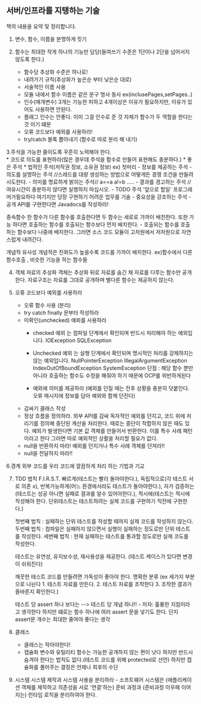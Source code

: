 ## 서버/인프라를 지탱하는 기술
    
   책의 내용을 요약 및 정리합니다.

1. 변수, 함수, 이름을 분명하게 짓기

2. 함수는 최대한 작게 하나의 기능만 담당(들여쓰기 수준은 1단이나 2단을 넘어서지 않도록 한다.)
   - 함수당 추상화 수준은 하나로!
   - 내려가기 규칙(추상화가 높은순 부터 낮은순 대로)
   - 서술적인 이름 사용
   - 모듈 내에서 함수 이름은 같은 문구 명사 동사 ex(inclusePages,setPages..)
   - 인수(매개변수) 3개는 가능한 피하고 4개이상은 이유가 필요하지만, 이유가 있어도 사용하면 안된다.
   - 플래그 인수는 안좋다. 이미 그걸 인수로 준 것 자체가 함수가 두 역할을 한다는 것 이기 떄문
   - 오류 코드보다 예외를 사용하라!
   - try/catch 블록 뽑아내기 (함수로 따로 분리 해 내기)

3.주석을 가능한 줄이도록 꾸준히 노력해야 한다.  
    * 코드로 의도를 표현하라(많은 경우데 주석을 함수로 만들어 표현해도 충분하다.)
    * 좋은 주석
        * 법적인 주석(저작권 정보, 소유권 정보) ex) 첫머리 
        - 정보를 제공하는 주석 
        - 의도를 설명하는 주석  //스레드를 대량 생성하는 방법으로 어떻게든 경쟁 조건을 만들려 시도한다.
        - 의미를 명료하게 밝히는 주석// a==a a!=b .....
        - 결과를 경고하는 주석 // 여유시간이 충분하지 않다면 실행하지 마십시오.
        - TODO 주석 '앞으로 할일' 프로그래머가필요하다 여기지만 당장 구현하기 어려운 업무를 기술
        - 중요성을 강조하는 주석
        - 공개 API를 구현한다면 Javadocs를 작성하라!

종속함수 한 함수가 다른 함수를 호출한다면 두 함수는 세로로 가까이 배친한다. 또한 가능 하다면 호출하는 함수를 호출되는 함수보다 먼저 배치한다.
    - 호출되는 함수를 호출하는 함수보다 나중에 배치한다. 그러면 소스 코드 모듈이 고차원에서 저차원으로 자연스럽게 내려간다.

개념적 유사성 개념적은 친화도가 높을수록 코드를 가까이 배치한다. ex)함수에서 다른 함수호출 , 비슷한 기능을 하는 함수들 

4. 객체 
    자료의 추상화 
        객체는 추상화 뒤로 자료를 숨긴 채 자료를 다루는 함수만 공개한다.
        자료구조는 자료를 그대로 공개하며 별다른 함수는 제공하지 않는다.

5. 오류 코드보다 예외를 사용하라
    - 오류 함수 사용 (분리)
    - try catch finally 문부터 작성하라
    - 미확인(unchecked) 예뢰를 사용하라
        - checked 예외 는 컴파일 단계에서 확인되며 반드시 처리해야 하는 예외입니다.
            IOException
            SQLException
        - Unchecked 예외 는 실행 단계에서 확인되며 명시적인 처리를 강제하지는 않는 예외입니다.
            NullPointerException
            IllegalArgumentException
            IndexOutOfBoundException
            SystemException
            단점 : 해당 함수 뿐만아니라 호출하는 함수도 수정을 해줘야 하기 때문에 OCP를 위반하게된다
        
        - 예외에 의미를 제공하라 (예외를 던질 때는 전후 상황을 충분히 덧붙인다. 오류 메시지에 정보를 담아 예외와 함께 던진다)
    - 감싸기 클래스 작성
    - 정상 흐름을 정의하라.
       외부 API를 감싸 독자적인 예외를 던지고, 코드 위에 처리기를 정의해 중단된 계산을 처리한다. 때로는 중단이 적합하지 않은 때도 있다.
       예외가 발생한다면 기본 값 객체를 만들어서 반환한다. 이를 특수 사례 패턴이라고 한다 그러면 따로 예외적인 상활을 처리할 필요가 없다.
    - null을 반환하지 마라!
        예외를 던지거나 특수 사례 객체를 던져라!!
    - null을 전달하지 마라!!

6.경계
    외부 코드를 우리 코드에 깔끔하게 처리 하는 기법과 기교

7. TDD 법칙
    F.I.R.S.T.
        빠르게(테스트는 빨리 돌아야한다.), 독립적으로(각 테스트 서로 의존 x), 반복가능하게(어느 환경에서라도 테스트가 돌아야한다.), 자가 검증하는(테스트는 성공 아니면 실패로 결과를 알수 있어야한다.),
        적시에(테스트는 적시에 작성해야 한다. 단위테스트는 테스트하려는 실제 코드를 구현하기 직전에 구현한다.)

    첫번쨰 법칙 : 실패하는 단위 테스트를 작성할 때까지 실제 코드를 작성하지 않는다.
    두번째 법칙 : 컴파일은 실패하지 않으면서 실행이 실패하는 정도로만 단위 테스트를 작성한다.
    세번째 법칙 : 현재 실패하는 테스트를 통과할 정도로만 실제 코도를 작성한다.

    테스트는 유연성, 유지보수성, 재사용성을 제공한다. (테스트 케이스가 있다면 변경이 쉬워진다)
    
    깨끗한 테스트 코드를 만들려면 가독성이 좋아야 한다.
    명확한 분류 (ex 세가지 부분으로 나뉜다 1. 테스트 자료를 만든다. 2. 테스트 자료를 조작한다 3. 조작한 결과가 올바른지 확인한다.)
    
    테스트 당 assert 하나 보다는 --> 테스트 당 개념 하나!!
        - 저자: 훌륭한 지침이라고 생각한다 하지만 떄로는 함수 하나에 여러 assert 문을 넣기도 한다. 단지 assert문 개수는 최대한 줄여야 좋다는 생각

8. 클래스
    - 클래스는 작아야한다!
    - 캡슐화
        변수와 유틸리티 함수는 가능한 공개하지 않는 편이 낫다 하지만 반드시 숨겨야 한다는 법칙도 없다.(테스트 코드를 위해 protected로 선언)
        하지만 캡슐화를 풀어주는 결정은 언제나 최후의 수단
9. 시스템
    시스템 제작과 시스템 사용을 분리하라
        - 소프트웨어 시스템은 (애플리케이션 객체를 제작하고 의존성을 서로 '연결'하는) 준비 과정과 (준비과정 이우헤 이어지는) 런타임 로직을 분리하여야 한다.